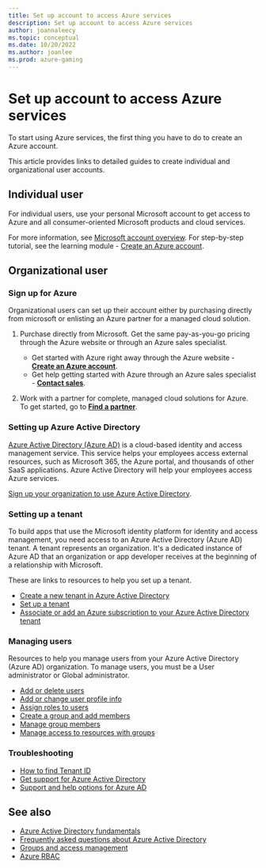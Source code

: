 ```yaml
---
title: Set up account to access Azure services
description: Set up account to access Azure services
author: joannaleecy
ms.topic: conceptual
ms.date: 10/20/2022
ms.author: joanlee
ms.prod: azure-gaming
---
```


# Set up account to access Azure services

To start using Azure services, the first thing you have to do to create an Azure account.

This article provides links to detailed guides to create individual and organizational user accounts.

## Individual user

For individual users, use your personal Microsoft account to get access to Azure and all consumer-oriented Microsoft products and cloud services.

For more information, see [Microsoft account overview](https://account.microsoft.com/account). For step-by-step tutorial, see the learning module - [Create an Azure account](/learn/modules/create-an-azure-account/).

## Organizational user

### Sign up for Azure

Organizational users can set up their account either by purchasing directly from microsoft or enlisting an Azure partner for a managed cloud solution.

1. Purchase directly from Microsoft.
   Get the same pay-as-you-go pricing through the Azure website or through an Azure sales specialist.
   * Get started with Azure right away through the Azure website - [**Create an Azure account**](https://azure.microsoft.com/pricing/purchase-options/pay-as-you-go/).
   * Get help getting started with Azure through an Azure sales specialist - [**Contact sales**](https://azure.microsoft.com/pricing/contact/#contact-sales).

2. Work with a partner for complete, managed cloud solutions for Azure. To get started, go to [**Find a partner**](https://azure.microsoft.com/partners/).

### Setting up Azure Active Directory

[Azure Active Directory (Azure AD)](/azure/active-directory/fundamentals/active-directory-whatis) is a cloud-based identity and access management service. This service helps your employees access external resources, such as Microsoft 365, the Azure portal, and thousands of other SaaS applications. Azure Active Directory will help your employees access Azure services.

[Sign up your organization to use Azure Active Directory](/azure/active-directory/fundamentals/sign-up-organization).

### Setting up a tenant

To build apps that use the Microsoft identity platform for identity and access management, you need access to an Azure Active Directory (Azure AD) tenant. A tenant represents an organization. It's a dedicated instance of Azure AD that an organization or app developer receives at the beginning of a relationship with Microsoft.

These are links to resources to help you set up a tenant.

* [Create a new tenant in Azure Active Directory](/azure/active-directory/fundamentals/active-directory-access-create-new-tenant)
* [Set up a tenant](/azure/active-directory/develop/quickstart-create-new-tenant)
* [Associate or add an Azure subscription to your Azure Active Directory tenant](/azure/active-directory/fundamentals/active-directory-how-subscriptions-associated-directory)

### Managing users

Resources to help you manage users from your Azure Active Directory (Azure AD) organization. To manage users, you must be a User administrator or Global administrator.

* [Add or delete users](/azure/active-directory/fundamentals/add-users-azure-active-directory)
* [Add or change user profile info](/azure/active-directory/fundamentals/active-directory-users-profile-azure-portal)
* [Assign roles to users](/azure/active-directory/fundamentals/active-directory-users-assign-role-azure-portal)
* [Create a group and add members](/azure/active-directory/fundamentals/active-directory-groups-create-azure-portal)
* [Manage group members](/azure/active-directory/fundamentals/active-directory-groups-members-azure-portal)
* [Manage access to resources with groups](/azure/active-directory/fundamentals/active-directory-manage-groups)

### Troubleshooting

* [How to find Tenant ID](/azure/active-directory/fundamentals/active-directory-how-to-find-tenant)
* [Get support for Azure Active Directory](/azure/active-directory/fundamentals/active-directory-troubleshooting-support-howto)
* [Support and help options for Azure AD](/azure/active-directory/fundamentals/support-help-options)

## See also

* [Azure Active Directory fundamentals](/azure/active-directory/fundamentals/)
* [Frequently asked questions about Azure Active Directory](/azure/active-directory/fundamentals/active-directory-faq)
* [Groups and access management](/azure/active-directory/fundamentals/active-directory-manage-groups)
* [Azure RBAC](/azure/role-based-access-control/)
